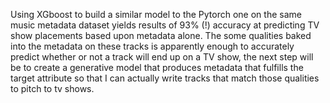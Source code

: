 Using XGboost to build a similar model to the Pytorch one on the same music metadata dataset yields results of 93% (!) accuracy at predicting TV show placements based upon metadata alone.
The some qualities baked into the metadata on these tracks is apparently enough to accurately predict whether or not a track will end up on a TV show, the next step will be to create a 
generative model that produces metadata that fulfills the target attribute so that I can actually write tracks that match those qualities to pitch to tv shows.
